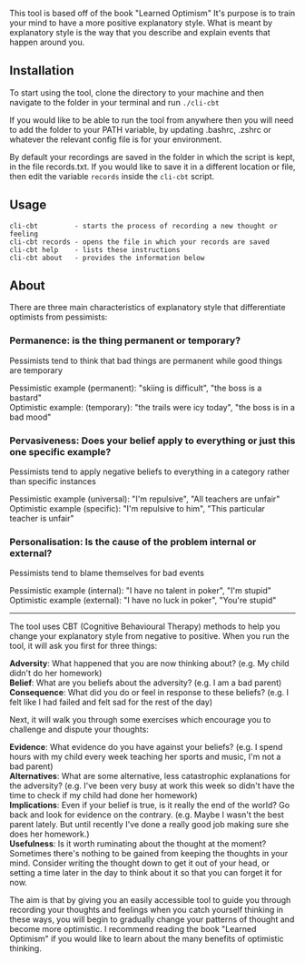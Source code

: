 This tool is based off of the book "Learned Optimism"
It's purpose is to train your mind to have a more positive explanatory style. What is meant by explanatory style is the way that you describe and explain events that happen around you.

## Installation
To start using the tool, clone the directory to your machine and then navigate to the folder in your terminal and run `./cli-cbt`

If you would like to be able to run the tool from anywhere then you will need to add the folder to your PATH variable, by updating .bashrc, .zshrc or whatever the relevant config file is for your environment.

By default your recordings are saved in the folder in which the script is kept, in the file records.txt. If you would like to save it in a different location or file, then edit the variable `records` inside the `cli-cbt` script.

## Usage
```
cli-cbt         - starts the process of recording a new thought or feeling
cli-cbt records - opens the file in which your records are saved
cli-cbt help    - lists these instructions
cli-cbt about   - provides the information below
```

## About
There are three main characteristics of explanatory style that differentiate optimists from pessimists:  
### Permanence: is the thing permanent or temporary?
Pessimists tend to think that bad things are permanent while good things are temporary

Pessimistic example (permanent): "skiing is difficult", "the boss is a bastard"  
Optimistic example: (temporary): "the trails were icy today", "the boss is in a bad mood"  
### Pervasiveness: Does your belief apply to everything or just this one specific example?
Pessimists tend to apply negative beliefs to everything in a category rather than specific instances

Pessimistic example (universal): "I'm repulsive", "All teachers are unfair"  
Optimistic example (specific): "I'm repulsive to him", "This particular teacher is unfair"
### Personalisation: Is the cause of the problem internal or external?
Pessimists tend to blame themselves for bad events

Pessimistic example (internal): "I have no talent in poker", "I'm stupid"  
Optimistic example (external): "I have no luck in poker", "You're stupid"

---

The tool uses CBT (Cognitive Behavioural Therapy) methods to help you change your explanatory style from negative to positive.
When you run the tool, it will ask you first for three things:

**Adversity**: What happened that you are now thinking about? (e.g. My child didn't do her homework)  
**Belief**: What are you beliefs about the adversity? (e.g. I am a bad parent)  
**Consequence**: What did you do or feel in response to these beliefs? (e.g. I felt like I had failed and felt sad for the rest of the day)

Next, it will walk you through some exercises which encourage you to challenge and dispute your thoughts:

**Evidence**: What evidence do you have against your beliefs? (e.g. I spend hours with my child every week teaching her sports and music, I'm not a bad parent)  
**Alternatives**: What are some alternative, less catastrophic explanations for the adversity? (e.g. I've been very busy at work this week so didn't have the time to check if my child had done her homework)  
**Implications**: Even if your belief is true, is it really the end of the world? Go back and look for evidence on the contrary. (e.g. Maybe I wasn't the best parent lately. But until recently I've done a really good job making sure she does her homework.)  
**Usefulness**: Is it worth ruminating about the thought at the moment? Sometimes there's nothing to be gained from keeping the thoughts in your mind. Consider writing the thought down to get it out of your head, or setting a time later in the day to think about it so that you can forget it for now.

The aim is that by giving you an easily accessible tool to guide you through recording your thoughts and feelings when you catch yourself thinking in these ways, you will begin to gradually change your patterns of thought and become more optimistic. I recommend reading the book "Learned Optimism" if you would like to learn about the many benefits of optimistic thinking.
